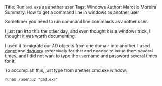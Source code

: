 Title: Run `cmd.exe` as another user
Tags: Windows
Author: Marcelo Moreira
Summary: How to get a command line in windows as another user

Sometimes you need to run command line commands as another user.

I just ran into this the other day, and even thought it is a windows trick, I thought it was worth documenting.

I used it to migrate our AD objects from one domain into another. I used [dsget](http://technet.microsoft.com/en-us/library/cc755162(v=ws.10).aspx) and [dsquery](http://technet.microsoft.com/en-us/library/cc732952(v=ws.10).aspx) extensively for that and needed to issue them several times, and I did not want to type the username and password several times for it.

To accomplish this, just type from another cmd.exe window:

    runas /user:u2 "cmd.exe"
